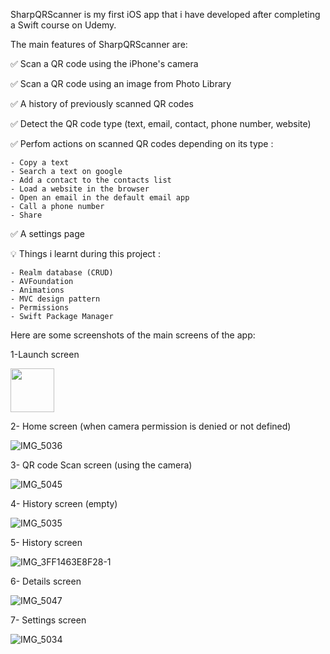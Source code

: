 SharpQRScanner is my first iOS app that i have developed after completing a Swift course on Udemy.

The main features of SharpQRScanner are:

✅ Scan a QR code using the iPhone's camera

✅ Scan a QR code using an image from Photo Library

✅ A history of previously scanned QR codes

✅ Detect the QR code type (text, email, contact, phone number, website)

✅ Perfom actions on scanned QR codes depending on its type : 

    - Copy a text
    - Search a text on google
    - Add a contact to the contacts list
    - Load a website in the browser
    - Open an email in the default email app
    - Call a phone number
    - Share
    
✅ A settings page
    
    
💡 Things i learnt during this project :

    - Realm database (CRUD)
    - AVFoundation
    - Animations
    - MVC design pattern
    - Permissions
    - Swift Package Manager

Here are some screenshots of the main screens of the app: 

1-Launch screen

<img src="https://user-images.githubusercontent.com/38911299/222610573-a0af4d6a-7aed-46e3-9230-dd4f425c40be.PNG" width="70">

2- Home screen (when camera permission is denied or not defined)

![IMG_5036](https://user-images.githubusercontent.com/38911299/222611679-10c9a553-92b0-4163-8734-bbbf572e8651.PNG)

3- QR code Scan screen (using the camera)

![IMG_5045](https://user-images.githubusercontent.com/38911299/222611749-7ee2eaaf-ebba-4705-9fd9-9cca32791f2d.PNG)

4- History screen (empty)

![IMG_5035](https://user-images.githubusercontent.com/38911299/222611817-29de645a-543b-4254-90c3-7d09b1b41ece.PNG)

5- History screen

![IMG_3FF1463E8F28-1](https://user-images.githubusercontent.com/38911299/222612141-9cc85281-5b98-4b61-9829-18ee1f3134f4.jpeg)

6- Details screen 

![IMG_5047](https://user-images.githubusercontent.com/38911299/222611862-5ddc390f-3bef-4fb8-b5ec-b8b459eabfb5.PNG)

7- Settings screen

![IMG_5034](https://user-images.githubusercontent.com/38911299/222611892-88a05b2b-6f12-4552-803b-30aab350a1bd.PNG)




